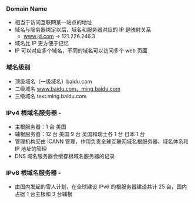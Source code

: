 ### Domain Name

- 相当于访问互联网某一站点的地址
- 域名与服务器绑定以后，域名和服务器对应的 IP 是映射关系
  - www.jd.com -> 121.226.246.3
- 域名比 IP 更方便于记忆
- IP 可以对应多个域名，不同的域名可以访问多个 web 页面

### 域名级别

- 顶级域名（一级域名）baidu.com
- 二级域名 www.baidu.com、ming.baidu.com
- 三级域名 text.ming.baidu.com

### IPv4 根域名服务器 -

- 主根服务器：1 台 美国
- 辅根服务器：12 台 美国 9 台 英国和瑞士各 1 台 日本 1 台
- 管理机构交由 ICANN 管理，作用负责全球互联网域名根服务器、域名体系和 IP 地址的管理
- DNS 域名服务器会缓存根域名服务器的记录

### IPv6 根域名服务器 -

- 由国内发起的雪人计划，在全球建设 IPv6 的根服务器建设共计 25 台，国内占据 1 台主根和 3 台辅根
